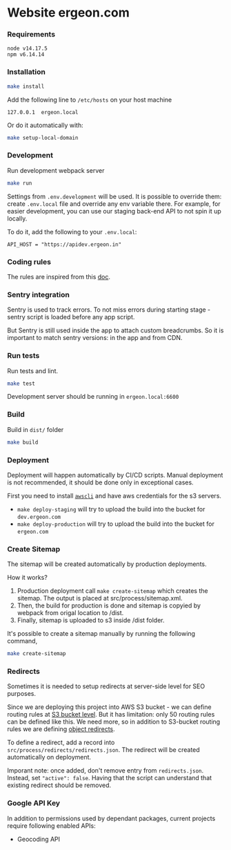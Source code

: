 # Website ergeon.com

### Requirements
```
node v14.17.5
npm v6.14.14
```

### Installation

```bash
make install
```

Add the following line to `/etc/hosts` on your host machine

```
127.0.0.1  ergeon.local
```

Or do it automatically with:

```bash
make setup-local-domain
```

### Development

Run development webpack server

```bash
make run
```

Settings from `.env.development` will be used.
It is possible to override them: create `.env.local` file and override any env variable there.
For example, for easier development, you can use our staging back-end API to not spin it up locally.

To do it, add the following to your `.env.local`:

```
API_HOST = "https://apidev.ergeon.in"
```

### Coding rules

The rules are inspired from this [doc](https://github.com/airbnb/javascript/tree/master/react).

### Sentry integration

Sentry is used to track errors. To not miss errors during starting stage - sentry script
is loaded before any app script.

But Sentry is still used inside the app to attach custom breadcrumbs. So it is important to match sentry versions: in the app and from CDN.

### Run tests
Run tests and lint.

```bash
make test
```

Development server should be running in `ergeon.local:6600`

### Build
Build in `dist/` folder

```bash
make build
```

### Deployment

Deployment will happen automatically by CI/CD scripts. Manual deployment is not recommended, it should be done only in exceptional cases.

First you need to install [`awscli`](https://docs.aws.amazon.com/cli/latest/userguide/install-cliv1.html) and have aws credentials for the s3 servers.

* `make deploy-staging` will try to upload the build into the bucket for `dev.ergeon.com`
* `make deploy-production` will try to upload the build into the bucket for `ergeon.com`

### Create Sitemap

The sitemap will be created automatically by production deployments.

How it works?
1. Production deployment call `make create-sitemap` which creates the sitemap.
The output is placed at src/process/sitemap.xml.
2. Then, the build for production is done and sitemap is copyied by webpack from origal location to /dist.
3. Finally, sitemap is uploaded to s3 inside /dist folder.

It's possible to create a sitemap manually by running the following command,

```bash
make create-sitemap
```

### Redirects

Sometimes it is needed to setup redirects at server-side level for SEO purposes.

Since we are deploying this project into AWS S3 bucket - we can define routing rules at [S3 bucket level](https://github.com/ergeon/infrastructure/blob/master/ergeon.com-landing/routing_rules.json).
But it has limitation: only 50 routing rules can be defined like this. We need more, so in addition to S3-bucket routing rules we are defining [object redirects](https://docs.aws.amazon.com/AmazonS3/latest/dev/how-to-page-redirect.html#advanced-conditional-redirects).


To define a redirect, add a record into `src/process/redirects/redirects.json`. The redirect will be created automatically on deployment.


Imporant note: once added, don't remove entry from `redirects.json`. Instead, set `"active": false`. Having that the script can understand that existing redirect should be removed.

### Google API Key
In addition to permissions used by dependant packages, current projects require following enabled APIs:
- Geocoding API
